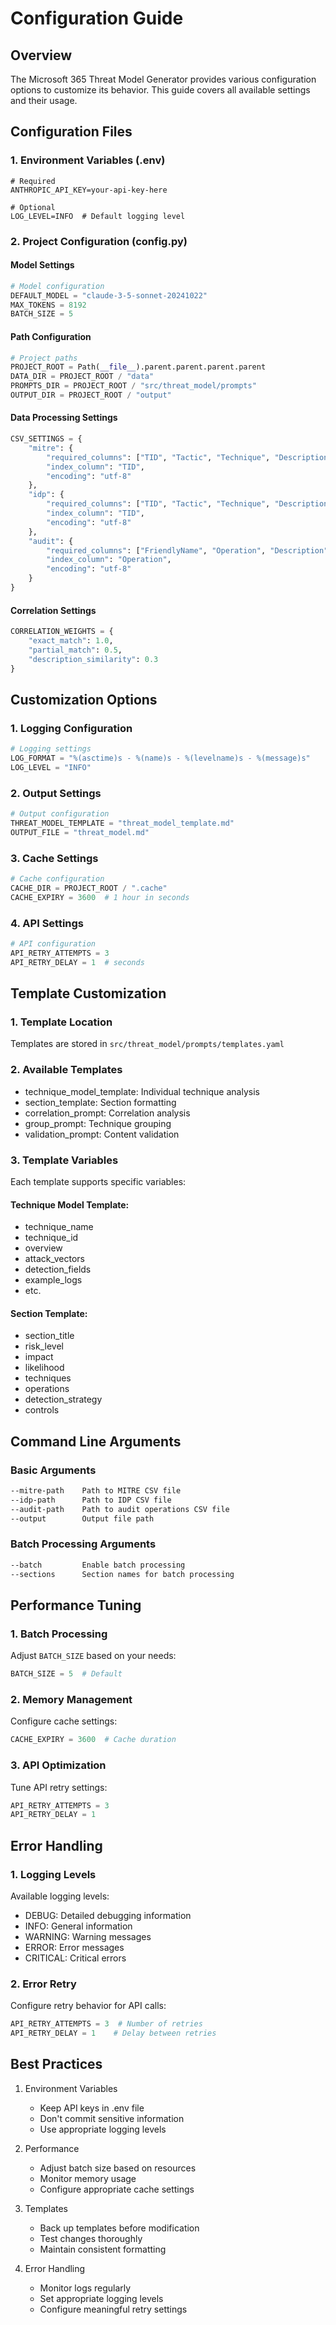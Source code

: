 # Configuration Guide

## Overview
The Microsoft 365 Threat Model Generator provides various configuration options to customize its behavior. This guide covers all available settings and their usage.

## Configuration Files

### 1. Environment Variables (.env)
```plaintext
# Required
ANTHROPIC_API_KEY=your-api-key-here

# Optional
LOG_LEVEL=INFO  # Default logging level
```

### 2. Project Configuration (config.py)

#### Model Settings
```python
# Model configuration
DEFAULT_MODEL = "claude-3-5-sonnet-20241022"
MAX_TOKENS = 8192
BATCH_SIZE = 5
```

#### Path Configuration
```python
# Project paths
PROJECT_ROOT = Path(__file__).parent.parent.parent.parent
DATA_DIR = PROJECT_ROOT / "data"
PROMPTS_DIR = PROJECT_ROOT / "src/threat_model/prompts"
OUTPUT_DIR = PROJECT_ROOT / "output"
```

#### Data Processing Settings
```python
CSV_SETTINGS = {
    "mitre": {
        "required_columns": ["TID", "Tactic", "Technique", "Description"],
        "index_column": "TID",
        "encoding": "utf-8"
    },
    "idp": {
        "required_columns": ["TID", "Tactic", "Technique", "Description"],
        "index_column": "TID",
        "encoding": "utf-8"
    },
    "audit": {
        "required_columns": ["FriendlyName", "Operation", "Description"],
        "index_column": "Operation",
        "encoding": "utf-8"
    }
}
```

#### Correlation Settings
```python
CORRELATION_WEIGHTS = {
    "exact_match": 1.0,
    "partial_match": 0.5,
    "description_similarity": 0.3
}
```

## Customization Options

### 1. Logging Configuration
```python
# Logging settings
LOG_FORMAT = "%(asctime)s - %(name)s - %(levelname)s - %(message)s"
LOG_LEVEL = "INFO"
```

### 2. Output Settings
```python
# Output configuration
THREAT_MODEL_TEMPLATE = "threat_model_template.md"
OUTPUT_FILE = "threat_model.md"
```

### 3. Cache Settings
```python
# Cache configuration
CACHE_DIR = PROJECT_ROOT / ".cache"
CACHE_EXPIRY = 3600  # 1 hour in seconds
```

### 4. API Settings
```python
# API configuration
API_RETRY_ATTEMPTS = 3
API_RETRY_DELAY = 1  # seconds
```

## Template Customization

### 1. Template Location
Templates are stored in `src/threat_model/prompts/templates.yaml`

### 2. Available Templates
- technique_model_template: Individual technique analysis
- section_template: Section formatting
- correlation_prompt: Correlation analysis
- group_prompt: Technique grouping
- validation_prompt: Content validation

### 3. Template Variables
Each template supports specific variables:

#### Technique Model Template:
- technique_name
- technique_id
- overview
- attack_vectors
- detection_fields
- example_logs
- etc.

#### Section Template:
- section_title
- risk_level
- impact
- likelihood
- techniques
- operations
- detection_strategy
- controls

## Command Line Arguments

### Basic Arguments
```bash
--mitre-path    Path to MITRE CSV file
--idp-path      Path to IDP CSV file
--audit-path    Path to audit operations CSV file
--output        Output file path
```

### Batch Processing Arguments
```bash
--batch         Enable batch processing
--sections      Section names for batch processing
```

## Performance Tuning

### 1. Batch Processing
Adjust `BATCH_SIZE` based on your needs:
```python
BATCH_SIZE = 5  # Default
```

### 2. Memory Management
Configure cache settings:
```python
CACHE_EXPIRY = 3600  # Cache duration
```

### 3. API Optimization
Tune API retry settings:
```python
API_RETRY_ATTEMPTS = 3
API_RETRY_DELAY = 1
```

## Error Handling

### 1. Logging Levels
Available logging levels:
- DEBUG: Detailed debugging information
- INFO: General information
- WARNING: Warning messages
- ERROR: Error messages
- CRITICAL: Critical errors

### 2. Error Retry
Configure retry behavior for API calls:
```python
API_RETRY_ATTEMPTS = 3  # Number of retries
API_RETRY_DELAY = 1    # Delay between retries
```

## Best Practices

1. Environment Variables
   - Keep API keys in .env file
   - Don't commit sensitive information
   - Use appropriate logging levels

2. Performance
   - Adjust batch size based on resources
   - Monitor memory usage
   - Configure appropriate cache settings

3. Templates
   - Back up templates before modification
   - Test changes thoroughly
   - Maintain consistent formatting

4. Error Handling
   - Monitor logs regularly
   - Set appropriate logging levels
   - Configure meaningful retry settings